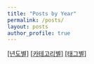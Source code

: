```yaml
---
title: "Posts by Year"
permalink: /posts/
layout: posts
author_profile: true
---
```


[\[년도별\]](/posts/) [\[카테고리별\]](/categories/) [\[태그별\]](/tags/)
